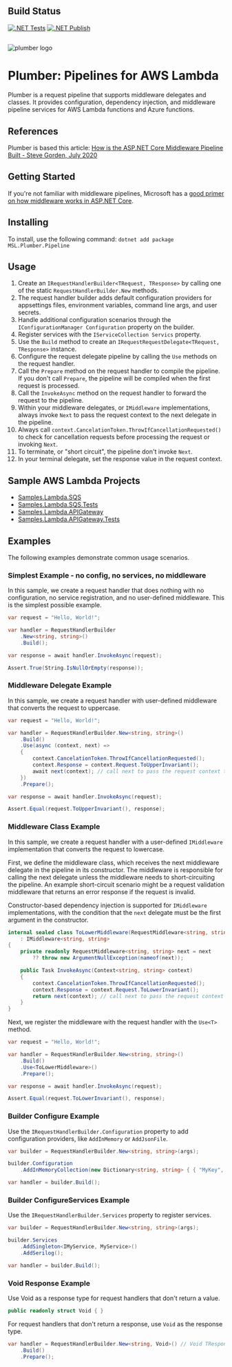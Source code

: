 ## Build Status
[![.NET Tests](https://github.com/marklauter/plumber/actions/workflows/dotnet.tests.yml/badge.svg)](https://github.com/marklauter/plumber/actions/workflows/dotnet.tests.yml)
[![.NET Publish](https://github.com/marklauter/plumber/actions/workflows/dotnet.publish.yml/badge.svg)](https://github.com/marklauter/plumber/actions/workflows/dotnet.publish.yml)

##
![plumber logo](https://raw.githubusercontent.com/marklauter/plumber/main/images/plumber.png)

# Plumber: Pipelines for AWS Lambda
Plumber is a request pipeline that supports middleware delegates and classes. It provides configuration, dependency injection, and middleware pipeline services for AWS Lambda functions and Azure functions.

## References
Plumber is based this article:
[How is the ASP.NET Core Middleware Pipeline Built - Steve Gorden, July 2020](https://www.stevejgordon.co.uk/how-is-the-asp-net-core-middleware-pipeline-built)

## Getting Started
If you're not familiar with middleware pipelines, Microsoft has a [good primer on how middleware works in ASP.NET Core](https://learn.microsoft.com/en-us/aspnet/core/fundamentals/middleware/?view=aspnetcore-8.0).

## Installing
To install, use the following command: `dotnet add package MSL.Plumber.Pipeline`

## Usage
1. Create an `IRequestHandlerBuilder<TRequest, TResponse>` by calling one of the static `RequestHandlerBuilder.New` methods. 
1. The request handler builder adds default configuration providers for appsettings files, environment variables, command line args, and user secrets.
1. Handle additional configuration scenarios through the  `IConfigurationManager Configuration` property on the builder.
1. Register services with the `IServiceCollection Servics` property.
1. Use the `Build` method to create an `IRequestRequestDelegate<TRequest, TResponse>` instance.
1. Configure the request delegate pipeline by calling the `Use` methods on the request handler.
1. Call the `Prepare` method on the request handler to compile the pipeline. If you don't call `Prepare`, the pipeline will be compiled when the first request is processed.
1. Call the `InvokeAsync` method on the request handler to forward the request to the pipeline.
1. Within your middleware delegates, or `IMiddleware` implementations, always invoke `Next` to pass the request context to the next delegate in the pipeline.
1. Always call `context.CancelationToken.ThrowIfCancellationRequested()` to check for cancellation requests before processing the request or invoking `Next`.
1. To terminate, or "short circuit", the pipeline don't invoke `Next`.
1. In your terminal delegate, set the response value in the request context.

## Sample AWS Lambda Projects
- [Samples.Lambda.SQS](https://github.com/marklauter/Plumber/tree/main/Sample.AWSLambda.SQS)
- [Samples.Lambda.SQS.Tests](https://github.com/marklauter/Plumber/tree/main/Sample.AWSLambda.SQS.Tests)
- [Samples.Lambda.APIGateway](https://github.com/marklauter/Plumber/tree/main/Sample.AWSLambda.APIGateway)
- [Samples.Lambda.APIGateway.Tests](https://github.com/marklauter/Plumber/tree/main/Sample.AWSLambda.APIGateway.Tests)

## Examples
The following examples demonstrate common usage scenarios.

### Simplest Example - no config, no services, no middleware
In this sample, we create a request handler that does nothing with no configuration, no service registration, and no user-defined middleware. This is the simplest possible example.
```csharp
var request = "Hello, World!";

var handler = RequestHandlerBuilder
    .New<string, string>()
    .Build();

var response = await handler.InvokeAsync(request);

Assert.True(String.IsNullOrEmpty(response));
```

### Middleware Delegate Example
In this sample, we create a request handler with user-defined middleware that converts the request to uppercase.
```csharp
var request = "Hello, World!";

var handler = RequestHandlerBuilder.New<string, string>()
    .Build()
    .Use(async (context, next) =>
    {
        context.CancelationToken.ThrowIfCancellationRequested();
        context.Response = context.Request.ToUpperInvariant();
        await next(context); // call next to pass the request context to the next delegate in the pipeline
    })
    .Prepare();

var response = await handler.InvokeAsync(request);

Assert.Equal(request.ToUpperInvariant(), response);
```

### Middleware Class Example
In this sample, we create a request handler with a user-defined `IMiddleware` implementation that converts the request to lowercase.

First, we define the middleware class, which receives the next middleware delegate in the pipeline in its constructor.
The middleware is responsible for calling the next delegate unless the middleware needs to short-circuiting the pipeline.
An example short-circuit scenario might be a request validation middleware that returns an error response if the request is invalid.

Constructor-based dependency injection is supported for `IMiddleware` implementations, 
with the condition that the `next` delegate must be the first argument in the constructor.
```csharp
internal sealed class ToLowerMiddleware(RequestMiddleware<string, string> next)
    : IMiddleware<string, string>
{
    private readonly RequestMiddleware<string, string> next = next
        ?? throw new ArgumentNullException(nameof(next));

    public Task InvokeAsync(Context<string, string> context)
    {
        context.CancelationToken.ThrowIfCancellationRequested();
        context.Response = context.Request.ToLowerInvariant();
        return next(context); // call next to pass the request context to the next delegate in the pipeline
    }
}
```

Next, we register the middleware with the request handler with the `Use<T>` method.
```csharp
var request = "Hello, World!";

var handler = RequestHandlerBuilder.New<string, string>()
    .Build()
    .Use<ToLowerMiddleware>()
    .Prepare();

var response = await handler.InvokeAsync(request);

Assert.Equal(request.ToLowerInvariant(), response);
```

### Builder Configure Example
Use the `IRequestHandlerBuilder.Configuration` property to add configuration providers, like `AddInMemory` or `AddJsonFile`.
```csharp
var builder = RequestHandlerBuilder.New<string, string>(args);

builder.Configuration
    .AddInMemoryCollection(new Dictionary<string, string> { { "MyKey", "MyValue" } });

var handler = builder.Build();
```

### Builder ConfigureServices Example
Use the `IRequestHandlerBuilder.Services` property to register services.
```csharp
var builder = RequestHandlerBuilder.New<string, string>(args);

builder.Services
    .AddSingleton<IMyService, MyService>()
    .AddSerilog();

var handler = builder.Build();
```

### Void Response Example
Use Void as a response type for request handlers that don't return a value.
```csharp
public readonly struct Void { }
```
For request handlers that don't return a response, use `Void` as the response type.
```csharp
var handler = RequestHandlerBuilder.New<string, Void>() // Void TResponse type
    .Build()
    .Prepare();
```
